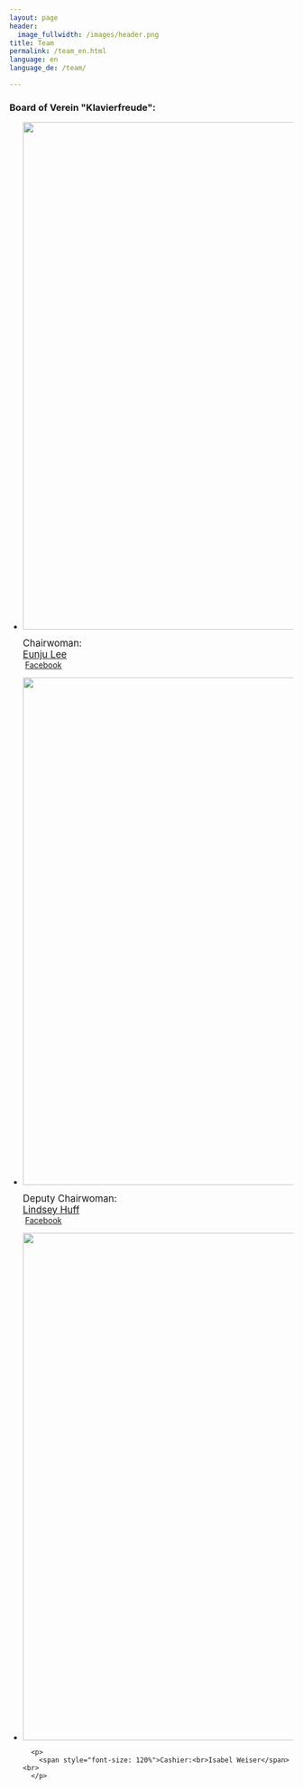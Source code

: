 ```yaml
---
layout: page
header:
  image_fullwidth: /images/header.png
title: Team
permalink: /team_en.html
language: en
language_de: /team/

---
```


### Board of Verein "Klavierfreude":

<ul class="small-block-grid-2 medium-block-grid-2 large-block-grid-2" > 
  <li><a href="/members/eunju_lee/">
        <img src="/images/LeeEunju2.jpg" width="500em" height="900em" style="object-fit: scale-down !important;" />
      </a>
      <p>
        <span style="font-size: 120%">Chairwoman:<br><a href="/members/eunju_lee/">Eunju Lee</a></span><br>
        <span class="icon-facebook">&nbsp;<a href="https://www.facebook.com/eunju.lee.9400">Facebook</a></span>
      </p>
  </li>
  <li><a href="/members/lindsey_huff/">
        <img src="/images/LindseyHuff2.jpg"  width="500em" height="900em" style="object-fit: scale-down !important;"  />
      </a>
      <p>
        <span style="font-size: 120%">Deputy Chairwoman:<br><a href="/members/lindsey_huff/">Lindsey Huff</a></span><br>
        <span class="icon-facebook">&nbsp;<a href="https://www.facebook.com/lindsey.huff.549">Facebook</a></span>
      </p>
  </li>
  <li>
        <img src="/images/WeiserIsabel1.jpg"  width="500em" height="900em" style="object-fit: scale-down !important;"  />
      
      <p>
        <span style="font-size: 120%">Cashier:<br>Isabel Weiser</span><br>
      </p>
  </li>
</ul>



